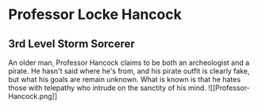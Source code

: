 # Professor Locke Hancock
## 3rd Level Storm Sorcerer
An older man, Professor Hancock claims to be both an archeologist and a pirate. He hasn't said where he's from, and his pirate outfit is clearly fake, but what his goals are remain unknown. What is known is that he hates those with telepathy who intrude on the sanctity of his mind.
![[Professor-Hancock.png]]
